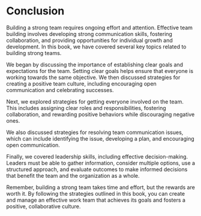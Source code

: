 # Conclusion

Building a strong team requires ongoing effort and attention. Effective team building involves developing strong communication skills, fostering collaboration, and providing opportunities for individual growth and development. In this book, we have covered several key topics related to building strong teams.

We began by discussing the importance of establishing clear goals and expectations for the team. Setting clear goals helps ensure that everyone is working towards the same objective. We then discussed strategies for creating a positive team culture, including encouraging open communication and celebrating successes.

Next, we explored strategies for getting everyone involved on the team. This includes assigning clear roles and responsibilities, fostering collaboration, and rewarding positive behaviors while discouraging negative ones.

We also discussed strategies for resolving team communication issues, which can include identifying the issue, developing a plan, and encouraging open communication.

Finally, we covered leadership skills, including effective decision-making. Leaders must be able to gather information, consider multiple options, use a structured approach, and evaluate outcomes to make informed decisions that benefit the team and the organization as a whole.

Remember, building a strong team takes time and effort, but the rewards are worth it. By following the strategies outlined in this book, you can create and manage an effective work team that achieves its goals and fosters a positive, collaborative culture.
